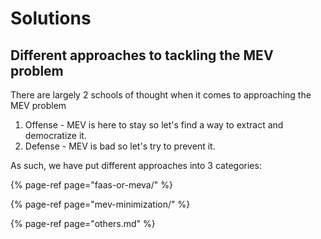 # Solutions

## Different approaches to tackling the MEV problem <a id="different-approaches-to-tackling-the-mev-problem"></a>

There are largely 2 schools of thought when it comes to approaching the MEV problem

1. Offense - MEV is here to stay so let's find a way to extract and democratize it.
2. Defense - MEV is bad so let's try to prevent it.

As such, we have put different approaches into 3 categories:

{% page-ref page="faas-or-meva/" %}

{% page-ref page="mev-minimization/" %}

{% page-ref page="others.md" %}





